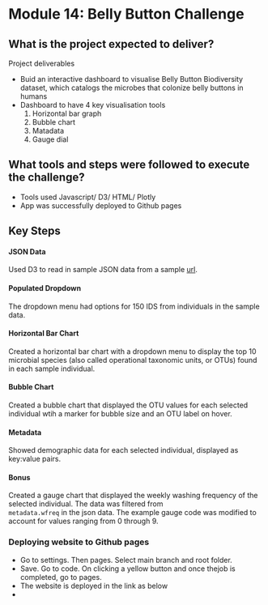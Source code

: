# Module 14: Belly Button Challenge

## What is the project expected to deliver?
Project deliverables
 - Buid an interactive dashboard to visualise Belly Button Biodiversity dataset, which catalogs the microbes that colonize belly buttons in humans
 - Dashboard to have 4 key visualisation tools
    1. Horizontal bar graph
    2. Bubble chart
    3. Matadata
    4. Gauge dial

## What tools and steps were followed to execute the challenge?
- Tools used Javascript/ D3/ HTML/ Plotly
- App was successfully deployed to Github pages

## Key Steps
#### **JSON Data**
Used D3 to read in sample JSON data from a sample [url](https://2u-data-curriculum-team.s3.amazonaws.com/dataviz-classroom/v1.1/14-Interactive-Web-Visualizations/02-Homework/samples.json).

#### **Populated Dropdown**
 The dropdown menu had options for 150 IDS from individuals in the sample data.

#### **Horizontal Bar Chart**
Created a horizontal bar chart with a dropdown menu to display the top 10 microbial species (also called operational taxonomic units, or OTUs) found in each sample individual.

#### **Bubble Chart**
Created a bubble chart that displayed the OTU values for each selected individual wtih a marker for bubble size and an OTU label on hover.

#### **Metadata**
Showed demographic data for each selected individual, displayed as key:value pairs.

#### **Bonus**
Created a gauge chart that displayed the weekly washing frequency of the selected individual. The data was filtered from<br>
`metadata.wfreq` in the json data.
The example gauge code was modified to account for values ranging from 0 through 9.

### **Deploying website to Github pages**
 - Go to settings. Then pages. Select main branch and root folder.
 - Save. Go to code. On clicking a yellow button and once thejob is completed, go to pages.
 - The website is deployed in the link as below
 - 

